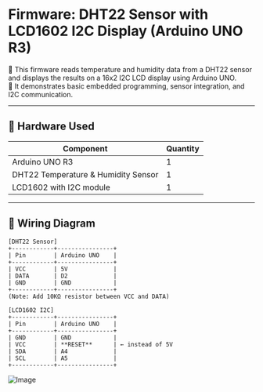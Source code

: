 # Firmware: DHT22 Sensor with LCD1602 I2C Display (Arduino UNO R3)

📡 This firmware reads temperature and humidity data from a DHT22 sensor and displays the results on a 16x2 I2C LCD display using Arduino UNO.  
🔧 It demonstrates basic embedded programming, sensor integration, and I2C communication.

---

## 🧰 Hardware Used

| Component         | Quantity |
|------------------|----------|
| Arduino UNO R3    | 1        |
| DHT22 Temperature & Humidity Sensor | 1        |
| LCD1602 with I2C module | 1        |

---

## 🔌 Wiring Diagram

```plaintext
[DHT22 Sensor]
+------------+----------------+
| Pin        | Arduino UNO    |
+------------+----------------+
| VCC        | 5V             |
| DATA       | D2             |
| GND        | GND            |
+------------+----------------+
(Note: Add 10KΩ resistor between VCC and DATA)

[LCD1602 I2C]
+------------+----------------+
| Pin        | Arduino UNO    |
+------------+----------------+
| GND        | GND            |
| VCC        | **RESET**      | ← instead of 5V
| SDA        | A4             |
| SCL        | A5             |
+------------+----------------+
```

![Image](https://github.com/user-attachments/assets/7c972d2a-20cc-4a05-a73a-03b0d5526068)
